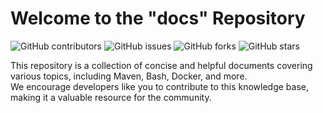 # Welcome to the "docs" Repository

![GitHub contributors](https://img.shields.io/github/contributors/sadeq220/docs)
![GitHub issues](https://img.shields.io/github/issues/sadeq220/docs)
![GitHub forks](https://img.shields.io/github/forks/sadeq220/docs)
![GitHub stars](https://img.shields.io/github/stars/sadeq220/docs)

This repository is a collection of concise and helpful documents covering various topics, including Maven, Bash, Docker, and more.   
We encourage developers like you to contribute to this knowledge base, making it a valuable resource for the community.    
